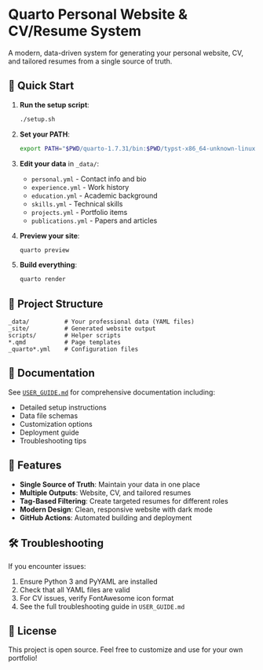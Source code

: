 # Quarto Personal Website & CV/Resume System

A modern, data-driven system for generating your personal website, CV, and tailored resumes from a single source of truth.

## 🚀 Quick Start

1. **Run the setup script**:
   ```bash
   ./setup.sh
   ```

2. **Set your PATH**:
   ```bash
   export PATH="$PWD/quarto-1.7.31/bin:$PWD/typst-x86_64-unknown-linux-musl:$PATH"
   ```

3. **Edit your data** in `_data/`:
   - `personal.yml` - Contact info and bio
   - `experience.yml` - Work history
   - `education.yml` - Academic background
   - `skills.yml` - Technical skills
   - `projects.yml` - Portfolio items
   - `publications.yml` - Papers and articles

4. **Preview your site**:
   ```bash
   quarto preview
   ```

5. **Build everything**:
   ```bash
   quarto render
   ```

## 📁 Project Structure

```
_data/          # Your professional data (YAML files)
_site/          # Generated website output
scripts/        # Helper scripts
*.qmd           # Page templates
_quarto*.yml    # Configuration files
```

## 📖 Documentation

See [`USER_GUIDE.md`](USER_GUIDE.md) for comprehensive documentation including:
- Detailed setup instructions
- Data file schemas
- Customization options
- Deployment guide
- Troubleshooting tips

## 🎯 Features

- **Single Source of Truth**: Maintain your data in one place
- **Multiple Outputs**: Website, CV, and tailored resumes
- **Tag-Based Filtering**: Create targeted resumes for different roles
- **Modern Design**: Clean, responsive website with dark mode
- **GitHub Actions**: Automated building and deployment

## 🛠️ Troubleshooting

If you encounter issues:
1. Ensure Python 3 and PyYAML are installed
2. Check that all YAML files are valid
3. For CV issues, verify FontAwesome icon format
4. See the full troubleshooting guide in `USER_GUIDE.md`

## 📝 License

This project is open source. Feel free to customize and use for your own portfolio!